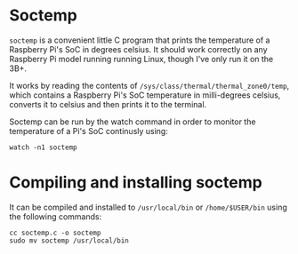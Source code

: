 # Soctemp
`soctemp` is a convenient little C program that prints the temperature of a Raspberry Pi's SoC in degrees celsius.
It should work correctly on any Raspberry Pi model running running Linux, though I've only run it on the 3B+.  

It works by reading the contents of `/sys/class/thermal/thermal_zone0/temp`, which contains a Raspberry Pi's SoC temperature in milli-degrees celsius, converts it to celsius and then prints it to the terminal.

Soctemp can be run by the watch command in order to monitor the temperature of a Pi's SoC continusly using:  
~~~
watch -n1 soctemp
~~~

# Compiling and installing soctemp
It can be compiled and installed to `/usr/local/bin` or `/home/$USER/bin` using the following commands:  
~~~
cc soctemp.c -o soctemp
sudo mv soctemp /usr/local/bin
~~~
